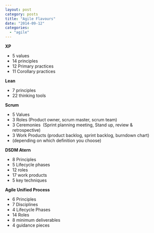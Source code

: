 ```yaml
---
layout: post
category: posts
title: "Agile Flavours"
date: "2014-09-12"
categories: 
  - "agile"
---
```


**XP**

- 5 values
- 14 principles
- 12 Primary practices
- 11 Corollary practices

**Lean**

- 7 principles
- 22 thinking tools

**Scrum**

- 5 Values
- 3 Roles (Product owner, scrum master, scrum team)
- 3 Ceremonies  (Sprint planning meeting, Stand up, review & retrospective)
- 3 Work Products (product backlog, sprint backlog, burndown chart)
- (depending on which definition you choose)

**DSDM Atern**

- 8 Principles
- 5 Lifecycle phases
- 12 roles
- 17 work products
- 5 key techniques

**Agile Unified Process**

- 6 Principles
- 7 Disciplines
- 4 Lifecycle Phases
- 14 Roles
- 8 minimum deliverables
- 4 guidance pieces
